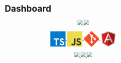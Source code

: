 # Dashboard

<div align="center">
  <div>
    <a href="https://github.com/luizinhoh2o1">
    <img height="150em" src="https://github-readme-stats.vercel.app/api?username=luizinhoh2o1&show_icons=true&theme=chartreuse-dark&include_all_commits=true&count_private=true"/>
    <img height="150em" src="https://github-readme-stats.vercel.app/api/top-langs/?username=luizinhoh2o1&layout=compact&langs_count=7&theme=chartreuse-dark"/>
  </div>

  <div style="display: inline_block"><br>
    <img align="center" alt="TS" height="50" width="50" src="https://github.com/devicons/devicon/blob/master/icons/typescript/typescript-original.svg">
    <img align="center" alt="JS" height="50" width="50" src="https://github.com/devicons/devicon/blob/master/icons/javascript/javascript-original.svg">
    <img align="center" alt="Git" height="50" width="50" src="https://github.com/devicons/devicon/blob/master/icons/git/git-original.svg">
    <img align="center" alt="Angular" height="50" width="50" src="https://github.com/devicons/devicon/blob/master/icons/angularjs/angularjs-original.svg">

  </div>
  <br>
  <div>  
    <a href="https://www.linkedin.com/in/alessandro123-mota/" target="_blank"><img src="https://img.shields.io/badge/-LinkedIn-%230077B5?style=for-the-badge&logo=linkedin&logoColor=white" target="_blank"/>
    <a href = "mailto:alessandroluizfacul@gmail.com"><img src="https://img.shields.io/badge/-Gmail-%23333?style=for-the-badge&logo=gmail&logoColor=white" target="_blank"/>
    <a href = "https://www.instagram.com/alessandromota_7/"><img src="https://img.shields.io/badge/Instagram-E4405F?style=for-the-badge&logo=instagram&logoColor=white" target="_blank"/>
  </div>
 </div>
